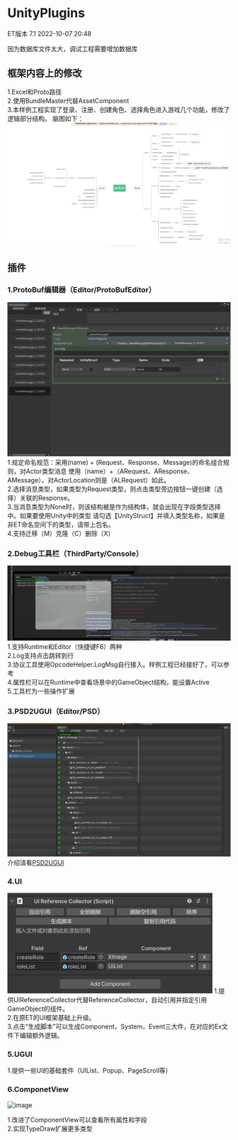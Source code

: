 # UnityPlugins
ET版本 7.1 2022-10-07 20:48

因为数据库文件太大，调试工程需要增加数据库

## 框架内容上的修改
1.Excel和Proto路径  
2.使用BundleMaster代替AssetComponent  
3.本样例工程实现了登录、注册、创建角色、选择角色进入游戏几个功能，修改了逻辑部分结构。
脑图如下：
![img.png](img.png)
## 插件
### 1.ProtoBuf编辑器（Editor/ProtoBufEditor）
![img_1.png](img_1.png)
1.规定命名规范：采用(name) + (Request、Response、Message)的命名组合规则，对Actor类型消息
使用（name）+（ARequest、AResponse、AMessage），对ActorLocation则是（ALRequest）如此。  
2.选择消息类型，如果类型为Request类型，则点击类型旁边按钮一键创建（选择）关联的Response。  
3.当消息类型为None时，则该结构被是作为结构体，就会出现在字段类型选择中。如果要使用Unity中的类型
请勾选【UnityStruct】并填入类型名称，如果是非ET命名空间下的类型，请带上包名。  
4.支持迁移（M）克隆（C）删除（X）
### 2.Debug工具栏（ThirdParty/Console）
![img_2.png](img_2.png)
1.支持Runtime和Editor（快捷键F6）两种  
2.Log支持点击跳转到行  
3.协议工具使用OpcodeHelper.LogMsg自行接入。样例工程已经接好了，可以参考  
4.属性栏可以在Runtime中查看场景中的GameObject结构，能设置Active  
5.工具栏为一些操作扩展  
### 3.PSD2UGUI（Editor/PSD）
![img_3.png](img_3.png)
介绍请看[PSD2UGUI](https://blog.csdn.net/Sagacious_G/article/details/124145809)
### 4.UI
![img_4.png](img_4.png)
1.提供UIReferenceCollector代替ReferenceCollector，自动引用并指定引用GameObject的组件。  
2.在原ET的UI框架基础上升级。  
3.点击“生成脚本”可以生成Component，System，Event三大件，在对应的Ex文件下编辑额外逻辑。  
### 5.UGUI
1.提供一些UI的基础套件（UIList、Popup、PageScroll等）
### 6.ComponetView
![image](https://user-images.githubusercontent.com/49907344/195511113-64a0261b-d8f7-4777-9de8-8b42e07c73d8.png)

1.改进了ComponentView可以查看所有属性和字段  
2.实现TypeDraw扩展更多类型
